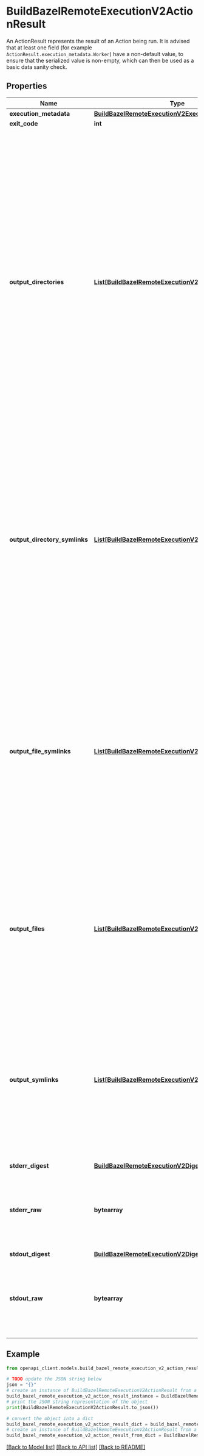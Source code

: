 # BuildBazelRemoteExecutionV2ActionResult

An ActionResult represents the result of an Action being run. It is advised that at least one field (for example `ActionResult.execution_metadata.Worker`) have a non-default value, to ensure that the serialized value is non-empty, which can then be used as a basic data sanity check.

## Properties

Name | Type | Description | Notes
------------ | ------------- | ------------- | -------------
**execution_metadata** | [**BuildBazelRemoteExecutionV2ExecutedActionMetadata**](BuildBazelRemoteExecutionV2ExecutedActionMetadata.md) |  | [optional] 
**exit_code** | **int** | The exit code of the command. | [optional] 
**output_directories** | [**List[BuildBazelRemoteExecutionV2OutputDirectory]**](BuildBazelRemoteExecutionV2OutputDirectory.md) | The output directories of the action. For each output directory requested in the &#x60;output_directories&#x60; or &#x60;output_paths&#x60; field of the Action, if the corresponding directory existed after the action completed, a single entry will be present in the output list, which will contain the digest of a Tree message containing the directory tree, and the path equal exactly to the corresponding Action output_directories member. As an example, suppose the Action had an output directory &#x60;a/b/dir&#x60; and the execution produced the following contents in &#x60;a/b/dir&#x60;: a file named &#x60;bar&#x60; and a directory named &#x60;foo&#x60; with an executable file named &#x60;baz&#x60;. Then, output_directory will contain (hashes shortened for readability): &#x60;&#x60;&#x60;json // OutputDirectory proto: { path: \&quot;a/b/dir\&quot; tree_digest: { hash: \&quot;4a73bc9d03...\&quot;, size: 55 } } // Tree proto with hash \&quot;4a73bc9d03...\&quot; and size 55: { root: { files: [ { name: \&quot;bar\&quot;, digest: { hash: \&quot;4a73bc9d03...\&quot;, size: 65534 } } ], directories: [ { name: \&quot;foo\&quot;, digest: { hash: \&quot;4cf2eda940...\&quot;, size: 43 } } ] } children : { // (Directory proto with hash \&quot;4cf2eda940...\&quot; and size 43) files: [ { name: \&quot;baz\&quot;, digest: { hash: \&quot;b2c941073e...\&quot;, size: 1294, }, is_executable: true } ] } } &#x60;&#x60;&#x60; If an output of the same name as listed in &#x60;output_files&#x60; of the Command was found in &#x60;output_directories&#x60;, but was not a directory, the server will return a FAILED_PRECONDITION. | [optional] 
**output_directory_symlinks** | [**List[BuildBazelRemoteExecutionV2OutputSymlink]**](BuildBazelRemoteExecutionV2OutputSymlink.md) | The output directories of the action that are symbolic links to other directories. Those may be links to other output directories, or input directories, or even absolute paths outside of the working directory, if the server supports SymlinkAbsolutePathStrategy.ALLOWED. For each output directory requested in the &#x60;output_directories&#x60; field of the Action, if the directory existed after the action completed, a single entry will be present either in this field, or in the &#x60;output_directories&#x60; field, if the directory was not a symbolic link. If an output of the same name was found, but was a symbolic link to a file instead of a directory, the server will return a FAILED_PRECONDITION. If the action does not produce the requested output, then that output will be omitted from the list. The server is free to arrange the output list as desired; clients MUST NOT assume that the output list is sorted. DEPRECATED as of v2.1. Servers that wish to be compatible with v2.0 API should still populate this field in addition to &#x60;output_symlinks&#x60;. | [optional] 
**output_file_symlinks** | [**List[BuildBazelRemoteExecutionV2OutputSymlink]**](BuildBazelRemoteExecutionV2OutputSymlink.md) | The output files of the action that are symbolic links to other files. Those may be links to other output files, or input files, or even absolute paths outside of the working directory, if the server supports SymlinkAbsolutePathStrategy.ALLOWED. For each output file requested in the &#x60;output_files&#x60; or &#x60;output_paths&#x60; field of the Action, if the corresponding file existed after the action completed, a single entry will be present either in this field, or in the &#x60;output_files&#x60; field, if the file was not a symbolic link. If an output symbolic link of the same name as listed in &#x60;output_files&#x60; of the Command was found, but its target type was not a regular file, the server will return a FAILED_PRECONDITION. If the action does not produce the requested output, then that output will be omitted from the list. The server is free to arrange the output list as desired; clients MUST NOT assume that the output list is sorted. DEPRECATED as of v2.1. Servers that wish to be compatible with v2.0 API should still populate this field in addition to &#x60;output_symlinks&#x60;. | [optional] 
**output_files** | [**List[BuildBazelRemoteExecutionV2OutputFile]**](BuildBazelRemoteExecutionV2OutputFile.md) | The output files of the action. For each output file requested in the &#x60;output_files&#x60; or &#x60;output_paths&#x60; field of the Action, if the corresponding file existed after the action completed, a single entry will be present either in this field, or the &#x60;output_file_symlinks&#x60; field if the file was a symbolic link to another file (&#x60;output_symlinks&#x60; field after v2.1). If an output listed in &#x60;output_files&#x60; was found, but was a directory rather than a regular file, the server will return a FAILED_PRECONDITION. If the action does not produce the requested output, then that output will be omitted from the list. The server is free to arrange the output list as desired; clients MUST NOT assume that the output list is sorted. | [optional] 
**output_symlinks** | [**List[BuildBazelRemoteExecutionV2OutputSymlink]**](BuildBazelRemoteExecutionV2OutputSymlink.md) | New in v2.1: this field will only be populated if the command &#x60;output_paths&#x60; field was used, and not the pre v2.1 &#x60;output_files&#x60; or &#x60;output_directories&#x60; fields. The output paths of the action that are symbolic links to other paths. Those may be links to other outputs, or inputs, or even absolute paths outside of the working directory, if the server supports SymlinkAbsolutePathStrategy.ALLOWED. A single entry for each output requested in &#x60;output_paths&#x60; field of the Action, if the corresponding path existed after the action completed and was a symbolic link. If the action does not produce a requested output, then that output will be omitted from the list. The server is free to arrange the output list as desired; clients MUST NOT assume that the output list is sorted. | [optional] 
**stderr_digest** | [**BuildBazelRemoteExecutionV2Digest**](BuildBazelRemoteExecutionV2Digest.md) |  | [optional] 
**stderr_raw** | **bytearray** | The standard error buffer of the action. The server SHOULD NOT inline stderr unless requested by the client in the GetActionResultRequest message. The server MAY omit inlining, even if requested, and MUST do so if inlining would cause the response to exceed message size limits. Clients SHOULD NOT populate this field when uploading to the cache. | [optional] 
**stdout_digest** | [**BuildBazelRemoteExecutionV2Digest**](BuildBazelRemoteExecutionV2Digest.md) |  | [optional] 
**stdout_raw** | **bytearray** | The standard output buffer of the action. The server SHOULD NOT inline stdout unless requested by the client in the GetActionResultRequest message. The server MAY omit inlining, even if requested, and MUST do so if inlining would cause the response to exceed message size limits. Clients SHOULD NOT populate this field when uploading to the cache. | [optional] 

## Example

```python
from openapi_client.models.build_bazel_remote_execution_v2_action_result import BuildBazelRemoteExecutionV2ActionResult

# TODO update the JSON string below
json = "{}"
# create an instance of BuildBazelRemoteExecutionV2ActionResult from a JSON string
build_bazel_remote_execution_v2_action_result_instance = BuildBazelRemoteExecutionV2ActionResult.from_json(json)
# print the JSON string representation of the object
print(BuildBazelRemoteExecutionV2ActionResult.to_json())

# convert the object into a dict
build_bazel_remote_execution_v2_action_result_dict = build_bazel_remote_execution_v2_action_result_instance.to_dict()
# create an instance of BuildBazelRemoteExecutionV2ActionResult from a dict
build_bazel_remote_execution_v2_action_result_from_dict = BuildBazelRemoteExecutionV2ActionResult.from_dict(build_bazel_remote_execution_v2_action_result_dict)
```
[[Back to Model list]](../README.md#documentation-for-models) [[Back to API list]](../README.md#documentation-for-api-endpoints) [[Back to README]](../README.md)


